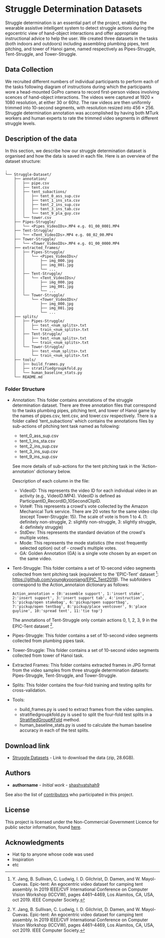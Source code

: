 # Struggle Determination Datasets

Struggle determination is an essential part of the project, enabling the wearable assistive intelligent system to detect struggle actions during the egocentric view of hand-object interactions and offer appropriate instructional advice to help the user. We created three datasets in the tasks (both indoors and outdoors) including assembling plumbing pipes, tent pitching, and tower of Hanoi game, named respectively as Pipes-Struggle, Tent-Struggle, and Tower-Struggle. 

## Data Collection

We recruited different numbers of individual participants to perform each of the tasks following diagram of instructions during which the participants wore a head-mounted GoPro camera to record first-person videos involving scences of hand-object interactions. The videos were captured at $1920\times1080$ resolution, at either 30 or 60hz. The raw videos are then uniformly trimmed into 10-second segments, with resolution resized into $456\times256$. Struggle determination annotation was accomplished by having both MTurk workers and human experts to rate the trimmed video segments in different struggle levels. 

## Description of the data

In this section, we describe how our struggle determination dataset is organised and how the data is saved in each file. Here is an overview of the dataset structure:
```
.
└── Struggle-Dataset/
    ├── annotation/
    │   ├── pipe.csv
    │   ├── tent.csv
    │   ├── tent_subactions/
    │   │   ├── tent_0_ass_sup.csv
    │   │   ├── tent_1_ins_sta.csv
    │   │   ├── tent_2_ins_sup.csv
    │   │   ├── tent_3_ins_tab.csv
    │   │   └── tent_9_pla_guy.csv
    │   └── tower.csv
    ├── Pipes-Struggle/
    │   └── <Pipes_VideoIDs>.MP4 e.g. 01_00_0001.MP4
    ├── Tent-Struggle/
    │   └── <Tent_VideoIDs>.MP4 e.g. 08_02_00.MP4
    ├── Tower-Struggle/
    │   └── <Tower_VideoIDs>.MP4 e.g. 01_00_0000.MP4
    ├── extracted_frames/
    │   ├── Pipes-Struggle/
    │   │   └── <Pipes_VideoIDs>/
    │   │       ├── img_000.jpg
    │   │       ├── img_001.jpg
    │   │       └── ...
    │   ├── Tent-Struggle/
    │   │   └── <Tent_VideoIDs>/
    │   │       ├── img_000.jpg
    │   │       ├── img_001.jpg
    │   │       └── ...
    │   └── Tower-Struggle/
    │       └── <Tower_VideoIDs>/
    │           ├── img_000.jpg
    │           ├── img_001.jpg
    │           └── ...
    ├── splits/
    │   ├── Pipes-Struggle/
    │   │   ├── test_<num_splits>.txt
    │   │   └── train_<num_splits>.txt
    │   ├── Tent-Struggle/
    │   │   ├── test_<num_splits>.txt
    │   │   └── train_<num_splits>.txt
    │   └── Tower-Struggle/
    │       ├── test_<num_splits>.txt
    │       └── train_<num_splits>.txt
    ├── tools/
    │   ├── build_frames.py
    │   ├── stratifiedgroupkfold.py
    │   └── human_baseline_stats.py
    └── README.md
```

### Folder Structure
- Annotation:
  This folder contains annotations of the struggle determination dataset. There are three annotation files that correspond to the tasks plumbing pipes, pitching tent, and tower of Hanoi game by the names of pipes.csv, tent.csv, and tower.csv respectively. There is a folder called 'tent_subactions' which contains the annotations files by sub-actions of pitching tent task named as following:
  - tent_0_ass_sup.csv
  - tent_1_ins_sta.csv
  - tent_2_ins_sup.csv
  - tent_3_ins_sup.csv
  - tent_9_ins_sup.csv
  
  See more details of sub-actions for the tent pitching task in the 'Action-annotation' dictionary below.

  Description of each column in the file:
  - VideoID: This represents the video ID for each individual video in an activity (e.g., VideoID.MP4). VideoID is defined as ParticipantID_RecordID_10SecondClipID.
  - Vote#: This represents a crowd's vote collected by the Amazon Mechanical Turk service.
  There are 20 votes for the same video clip (except Tower-Struggle: 15). The scale of vote is from 1 to 4. (1: definitely non-struggle, 2: slightly non-struggle, 3: slightly struggle, 4: definitely struggle)
  - StdDev: This represents the standard deviation of the crowd's multiple votes.
  - Mode: This represents the mode statistics (the most frequently selected option) out of - crowd's multiple votes. 
  - GA: Golden Annotation (GA) is a single vote chosen by an expert on the same video.

- Tent-Struggle:
  This folder contains a set of 10-second video segments collected from tent pitching task
  (equivalent to the 'EPIC-Tent' dataset [^1]: https://github.com/youngkyoonjang/EPIC_Tent2019).
  The subfolders correspond to the Action_annotaion dictionary as follows:
  ```
  Action_annotation = {0:'assemble support', 1:'insert stake', 2:'insert support', 3:'insert support tab', 4:'instruction', 5:'pickup/open stakebag', 6:'pickup/open supportbag', 7:'pickup/open tentbag', 8:'pickup/place ventcover', 9:'place guyline', 10:'spread tent', 11:'tie top'} 
  ```
  The annotations of Tent-Struggle only contain actions 0, 1, 2, 3, 9 in the EPIC-Tent dataset [^1].
- Pipes-Struggle:
  This folder contains a set of 10-second video segments collected from plumbing pipes task.
- Tower-Struggle:
  This folder contains a set of 10-second video segments collected from tower of Hanoi task.
- Extracted Frames:
  This folder contains extracted frames in JPG format from the video samples from three struggle determination datasets: Pipes-Struggle, Tent-Struggle, and Tower-Struggle. 
- Splits:
  This folder contains the four-fold training and testing splits for cross-validation.
- Tools:
  - build_frames.py is used to extract frames from the video samples.
  - stratifiedgroupkfold.py is used to split the four-fold test splits in a [StratifiedGroupKFold](https://scikit-learn.org/stable/modules/generated/sklearn.model_selection.StratifiedGroupKFold.html) method.
  - human_baseline_stats.py is used to calculate the human baseline accuracy in each of the test splits.

## Download link

* [Struggle Datasets](https://drive.google.com/file/d/1nVwLPNVcVsvvCJDlnyYYwulmezeEPgbY/view?usp=sharing) - Link to download the data (zip, 28.6GB).

## Authors

* **authorname** - *Initial work* - [shashvatshah9](https://github.com/shashvatshah9)

See also the list of [contributors](https://github.com/your/project/contributors) who participated in this project.

## License

This project is licensed under the Non-Commercial Government Licence for public sector information, found [here](https://www.nationalarchives.gov.uk/doc/non-commercial-government-licence/version/2/).

## Acknowledgments

* Hat tip to anyone whose code was used
* Inspiration
* etc

[^1]: Y. Jang, B. Sullivan, C. Ludwig, I. D. Gilchrist, D. Damen, and W. Mayol-Cuevas. Epic-tent: An egocentric video dataset for camping tent assembly. In 2019 IEEE/CVF International Conference on Computer Vision Workshop (ICCVW), pages 4461–4469, Los Alamitos, CA, USA, oct 2019. IEEE Computer Society.
